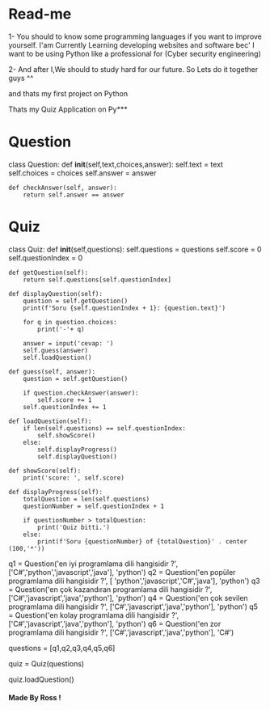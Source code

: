 # Read-me
1- You should to know some programming languages if you want to improve yourself. I'am Currently Learning developing websites and software bec' I want to be using Python like a professional for (Cyber security engineering)

2- And after I,We should to study hard for our future. So Lets do it together guys ^^

and thats my first project on Python

Thats my Quiz Application on Py***

# Question
class Question:
    def __init__(self,text,choices,answer):
        self.text = text
        self.choices = choices
        self.answer = answer

    def checkAnswer(self, answer):
        return self.answer == answer

# Quiz
class Quiz:
    def __init__(self,questions):
        self.questions = questions
        self.score = 0
        self.questionIndex = 0

    def getQuestion(self):
        return self.questions[self.questionIndex]

    def displayQuestion(self):
        question = self.getQuestion()
        print(f'Soru {self.questionIndex + 1}: {question.text}')

        for q in question.choices:
            print('-'+ q)

        answer = input('cevap: ')
        self.guess(answer)
        self.loadQuestion()

    def guess(self, answer):
        question = self.getQuestion()

        if question.checkAnswer(answer):
            self.score += 1
        self.questionIndex += 1

    def loadQuestion(self):
        if len(self.questions) == self.questionIndex:
            self.showScore()
        else:
            self.displayProgress()
            self.displayQuestion()

    def showScore(self):
        print('score: ', self.score)

    def displayProgress(self):
        totalQuestion = len(self.questions)
        questionNumber = self.questionIndex + 1

        if questionNumber > totalQuestion:
            print('Quiz bitti.')
        else:
            print(f'Soru {questionNumber} of {totalQuestion}' . center (100,'*'))

q1 = Question('en iyi programlama dili hangisidir  ?', ['C#','python','javascript','java'], 'python')
q2 = Question('en popüler programlama dili hangisidir  ?', [ 'python','javascript','C#','java'], 'python')
q3 = Question('en çok kazandıran programlama dili hangisidir  ?', ['C#','javascript','java','python'], 'python')
q4 = Question('en çok sevilen programlama dili hangisidir  ?', ['C#','javascript','java','python'], 'python')
q5 = Question('en kolay programlama dili hangisidir  ?', ['C#','javascript','java','python'], 'python')
q6 = Question('en zor programlama dili hangisidir  ?', ['C#','javascript','java','python'], 'C#')

questions = [q1,q2,q3,q4,q5,q6]

quiz = Quiz(questions)

quiz.loadQuestion()



#### Made By Ross ! ####
